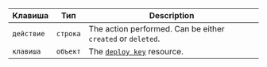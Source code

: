 | Клавиша    | Тип      | Description                                                          |
| ---------- | -------- | -------------------------------------------------------------------- |
| `действие` | `строка` | The action performed. Can be either `created` or `deleted`.          |
| `клавиша`  | `объект` | The [`deploy key`](/rest/reference/repos#get-a-deploy-key) resource. |
